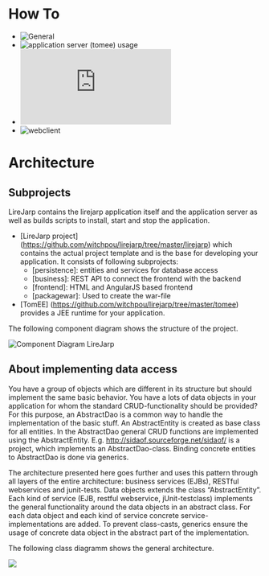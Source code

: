# How To
* ![General](https://github.com/witchpou/lirejarp)
* ![application server (tomee) usage](https://github.com/witchpou/lirejarp/tree/master/tomee)
* ![architecture](https://github.com/witchpou/lirejarp/blob/master/architecture.md)
* ![webclient](https://github.com/witchpou/lirejarp/tree/master/lirejarp/webclient)

# Architecture

## Subprojects
LireJarp contains the lirejarp application itself and the application server as well as builds scripts to install, start and stop the application.
* [LireJarp project] (https://github.com/witchpou/lirejarp/tree/master/lirejarp) which contains the actual project template and is the base for developing your application. It consists of following subprojects:
  * [persistence]: entities and services for database access
  * [business]: REST API to connect the frontend with the backend
  * [frontend]: HTML and AngularJS based frontend
  * [packagewar]: Used to create the war-file
* [TomEE] (https://github.com/witchpou/lirejarp/tree/master/tomee) provides a JEE runtime for your application. 

The following component diagram shows the structure of the project.

![Component Diagram LireJarp](https://wp.starwit.de/ljprojectbuilder/wp-content/uploads/sites/7/2017/02/komponentendiagrammPS-LireJarp.png)

## About implementing data access
You have a group of objects which are different in its structure but should implement the same basic behavior. You have a lots of data objects in your application for whom the standard CRUD-functionality should be provided? For this purpose, an AbstractDao is a common way to handle the implementation of the basic stuff. An AbstractEntity is created as base class for all entities. In the AbstractDao general CRUD functions are implemented using the AbstractEntity. E.g. http://sidaof.sourceforge.net/sidaof/ is a project, which implements an AbstractDao-class. Binding concrete entities to AbstractDao is done via generics.

The architecture presented here goes further and uses this pattern through all layers of the entire architecture: business services (EJBs), RESTful webservices and junit-tests. Data objects extends the class “AbstractEntity”. Each kind of service (EJB, restful webservice, jUnit-testclass) implements the general functionality around the data objects in an abstract class. For each data object and each kind of service concrete service-implementations are added. To prevent class-casts, generics ensure the usage of concrete data object in the abstract part of the implementation.

The following class diagramm shows the general architecture.

![](https://github.com/witchpou/lirejarp/blob/master/docs/images/classDiagramm.png?raw=true)

